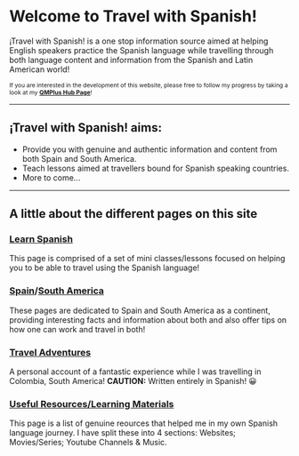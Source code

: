 <head>
  <meta charset="UTF-8">
  </head>

<h1>Welcome to Travel with Spanish!</h1>

<p>
  ¡Travel with Spanish! is a one stop information source aimed at helping English speakers practice the Spanish language while travelling through both language content and information from the Spanish and Latin American world!
  </p>

<p style="font-size:75%;">
  If you are interested in the development of this website, please free to follow my progress by taking a look at my <a href="https://hub.qmplus.qmul.ac.uk/view/view.php?t=4PMb3Y5QLKh7enARmxdF"><strong>QMPlus Hub Page</strong></a>!
  </p>

<hr>
  
<h2>¡Travel with Spanish! aims:</h2>

<p>
  <ul>
    <li>Provide you with genuine and authentic information and content from both Spain and South America.</li>
    <li>Teach lessons aimed at travellers bound for Spanish speaking countries.</li>
    <li>More to come...</li>
  </ul>
</p>
 
<hr>

<h2>A little about the different pages on this site</h2>

<h3><a class="h3-link" href="{{ site.github.learnspanish }}">Learn Spanish</a></h3>
<p>This page is comprised of a set of mini classes/lessons focused on helping you to be able to travel using the Spanish language!
  </p>

<h3><a class="h3-link" href="{{ site.github.spain }}">Spain</a>/<a class="h3-link" href="{{ site.github.southamerica }}">South America</a></h3>
<p>These pages are dedicated to Spain and South America as a continent, providing interesting facts and information about both and also offer tips on how one can work and travel in both!
  </p>

<h3><a class="h3-link" href="{{ site.github.traveladventures }}">Travel Adventures</a></h3>
<p>A personal account of a fantastic experience while I was travelling in Colombia, South America! <strong>CAUTION:</strong> Written entirely in Spanish! 😀
  </p>

<h3><a class="h3-link" href="{{ site.github.resources }}">Useful Resources/Learning Materials</a></h3>
<p>This page is a list of genuine reources that helped me in my own Spanish language journey. I have split these into 4 sections: Websites; Movies/Series; Youtube Channels & Music.
  </p>
